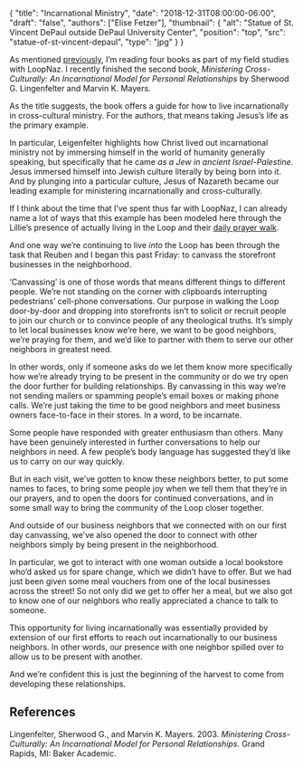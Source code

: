 {
	"title": "Incarnational Ministry",
	"date": "2018-12-31T08:00:00-06:00",
	"draft": "false",
	"authors": ["Elise Fetzer"],
	"thumbnail": {
		"alt": "Statue of St. Vincent DePaul outside DePaul University Center",
		"position": "top",
		"src": "statue-of-st-vincent-depaul",
		"type": "jpg"
	}
}

As mentioned [previously][book-1], I’m reading four books as part of my field studies with LoopNaz. I recently finished the second book, _Ministering Cross-Culturally: An Incarnational Model for Personal Relationships_ by Sherwood G. Lingenfelter and Marvin K. Mayers.

As the title suggests, the book offers a guide for how to live incarnationally in cross-cultural ministry. For the authors, that means taking Jesus’s life as the primary example.

In particular, Leigenfelter highlights how Christ lived out incarnational ministry not by immersing himself in the world of humanity generally speaking, but specifically that he came _as a Jew in ancient Israel-Palestine_. Jesus immersed himself into Jewish culture literally by being born into it. And by plunging into a particular culture, Jesus of Nazareth became our leading example for ministering incarnationally and cross-culturally.

If I think about the time that I’ve spent thus far with LoopNaz, I can already name a lot of ways that this example has been modeled here through the Lillie’s presence of actually living in the Loop and their [daily prayer walk][prayer-walk].

And one way we’re continuing to live _into_ the Loop has been through the task that Reuben and I began this past Friday: to canvass the storefront businesses in the neighborhood.

‘Canvassing’ is one of those words that means different things to different people. We’re not standing on the corner with clipboards interrupting pedestrians’ cell-phone conversations. Our purpose in walking the Loop door-by-door and dropping into storefronts isn’t to solicit or recruit people to join our church or to convince people of any theological truths. It’s simply to let local businesses know we’re here, we want to be good neighbors, we’re praying for them, and we’d like to partner with them to serve our other neighbors in greatest need.

In other words, only if someone asks do we let them know more specifically how we’re already trying to be present in the community or do we try open the door further for building relationships. By canvassing in this way we’re not sending mailers or spamming people’s email boxes or making phone calls. We’re just taking the time to be good neighbors and meet business owners face-to-face in their stores. In a word, to be incarnate.

Some people have responded with greater enthusiasm than others. Many have been genuinely interested in further conversations to help our neighbors in need. A few people’s body language has suggested they’d like us to carry on our way quickly.

But in each visit, we’ve gotten to know these neighbors better, to put some names to faces, to bring some people joy when we tell them that they’re in our prayers, and to open the doors for continued conversations, and in some small way to bring the community of the Loop closer together.

And outside of our business neighbors that we connected with on our first day canvassing, we’ve also opened the door to connect with other neighbors simply by being present in the neighborhood.

In particular, we got to interact with one woman outside a local bookstore who’d asked us for spare change, which we didn’t have to offer. But we had just been given some meal vouchers from one of the local businesses across the street! So not only did we get to offer her a meal, but we also got to know one of our neighbors who really appreciated a chance to talk to someone. 

This opportunity for living incarnationally was essentially provided by extension of our first efforts to reach out incarnationally to our business neighbors. In other words, our presence with one neighbor spilled over to allow us to be present with another.

And we’re confident this is just the beginning of the harvest to come from developing these relationships.

## References

Lingenfelter, Sherwood G., and Marvin K. Mayers. 2003. _Ministering Cross-Culturally: An Incarnational Model for Personal Relationships_. Grand Rapids, MI: Baker Academic.

[book-1]: /2018/12/the-spaces-we-inhabit/
[prayer-walk]: /join/prayer-walk/
